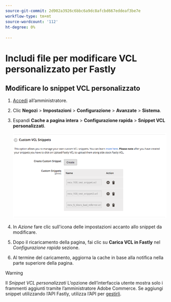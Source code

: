 ```yaml
---
source-git-commit: 2d902a3926c6bbc6a9dc8afcbd667eddeaf3be7e
workflow-type: tm+mt
source-wordcount: '112'
ht-degree: 0%

---
```

# Includi file per modificare VCL personalizzato per Fastly

## Modificare lo snippet VCL personalizzato

1. [Accedi](/help/get-started/onboarding.md#access-your-admin-panel) all’amministratore.

1. Clic **Negozi** > **Impostazioni** > **Configurazione** > **Avanzate** > **Sistema**.

1. Espandi **Cache a pagina intera** > **Configurazione rapida** > **Snippet VCL personalizzati**.

   ![Gestire snippet VCL personalizzati](/help/assets/cdn/fastly-manage-snippets.png)

1. In _Azione_ fare clic sull&#39;icona delle impostazioni accanto allo snippet da modificare.

1. Dopo il ricaricamento della pagina, fai clic su **Carica VCL in Fastly** nel _Configurazione rapida_ sezione.

1. Al termine del caricamento, aggiorna la cache in base alla notifica nella parte superiore della pagina.

>[!WARNING]
>
>Il _Snippet VCL personalizzati_ L’opzione dell’interfaccia utente mostra solo i frammenti aggiunti tramite l’amministratore Adobe Commerce. Se aggiungi snippet utilizzando l’API Fastly, utilizza l’API per [gestirli](/help/cloud-guide/cdn/fastly-vcl-custom-snippets.md#manage-custom-vcl-snippets-using-the-api).
